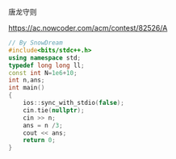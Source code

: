 唐龙守则

https://ac.nowcoder.com/acm/contest/82526/A

```cpp
// By SnowDream
#include<bits/stdc++.h>
using namespace std;
typedef long long ll;
const int N=1e6+10;
int n,ans;
int main()
{
    ios::sync_with_stdio(false);
    cin.tie(nullptr);
    cin >> n;
    ans = n /3;
    cout << ans;
    return 0;
}
```

